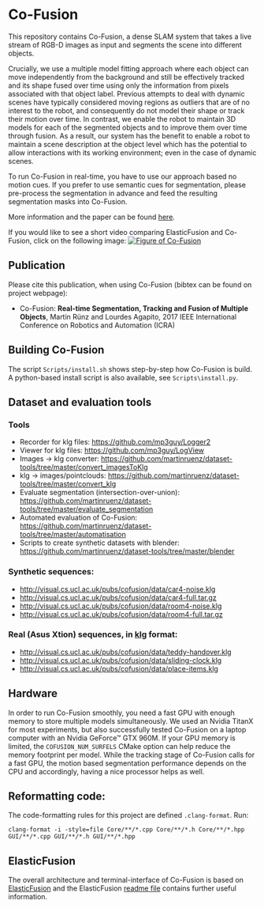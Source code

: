 # Co-Fusion

This repository contains Co-Fusion, a dense SLAM system that takes a live stream of RGB-D images as input and segments the scene into different objects.

Crucially, we use a multiple model fitting approach where each object can move independently from the background and still be effectively tracked and its shape fused over time using only the information from pixels associated with that object label. Previous attempts to deal with dynamic scenes have typically considered moving regions as outliers that are of no interest to the robot, and consequently do not model their shape or track their motion over time. In contrast, we enable the robot to maintain 3D models for each of the segmented objects and to improve them over time through fusion. As a result, our system has the benefit to enable a robot to maintain a scene description at the object level which has the potential to allow interactions with its working environment; even in the case of dynamic scenes.

To run Co-Fusion in real-time, you have to use our approach based no motion cues. If you prefer to use semantic cues for segmentation, please pre-process the segmentation in advance and feed the resulting segmentation masks into Co-Fusion.

More information and the paper can be found [here](http://visual.cs.ucl.ac.uk/pubs/cofusion/index.html).

If you would like to see a short video comparing ElasticFusion and Co-Fusion, click on the following image:
[![Figure of Co-Fusion](figure.jpg "Click me to see a video.")](http://visual.cs.ucl.ac.uk/pubs/cofusion/ef-cf-compare.webm)

## Publication

Please cite this publication, when using Co-Fusion (bibtex can be found on project webpage):

* Co-Fusion: **Real-time Segmentation, Tracking and Fusion of Multiple Objects**, Martin Rünz and Lourdes Agapito, 2017 IEEE International Conference on Robotics and Automation (ICRA)

## Building Co-Fusion

The script `Scripts/install.sh` shows step-by-step how Co-Fusion is build. A python-based install script is also available, see `Scripts\install.py`.

## Dataset and evaluation tools

### Tools
* Recorder for klg files: https://github.com/mp3guy/Logger2
* Viewer for klg files: https://github.com/mp3guy/LogView
* Images -> klg converter: https://github.com/martinruenz/dataset-tools/tree/master/convert_imagesToKlg
* klg -> images/pointclouds: https://github.com/martinruenz/dataset-tools/tree/master/convert_klg
* Evaluate segmentation (intersection-over-union): https://github.com/martinruenz/dataset-tools/tree/master/evaluate_segmentation
* Automated evaluation of Co-Fusion: https://github.com/martinruenz/dataset-tools/tree/master/automatisation
* Scripts to create synthetic datasets with blender: https://github.com/martinruenz/dataset-tools/tree/master/blender

### Synthetic sequences:
* http://visual.cs.ucl.ac.uk/pubs/cofusion/data/car4-noise.klg
* http://visual.cs.ucl.ac.uk/pubs/cofusion/data/car4-full.tar.gz
* http://visual.cs.ucl.ac.uk/pubs/cofusion/data/room4-noise.klg
* http://visual.cs.ucl.ac.uk/pubs/cofusion/data/room4-full.tar.gz

### Real (Asus Xtion) sequences, in [klg](https://github.com/mp3guy/LogView) format:
* http://visual.cs.ucl.ac.uk/pubs/cofusion/data/teddy-handover.klg
* http://visual.cs.ucl.ac.uk/pubs/cofusion/data/sliding-clock.klg
* http://visual.cs.ucl.ac.uk/pubs/cofusion/data/place-items.klg

## Hardware

In order to run Co-Fusion smoothly, you need a fast GPU with enough memory to store multiple models simultaneously. We used an Nvidia TitanX for most experiments, but also successfully tested Co-Fusion on a laptop computer with an Nvidia GeForce™ GTX 960M. If your GPU memory is limited, the `COFUSION_NUM_SURFELS` CMake option can help reduce the memory footprint per model.
While the tracking stage of Co-Fusion calls for a fast GPU, the motion based segmentation performance depends on the CPU and accordingly, having a nice processor helps as well.

## Reformatting code:
The code-formatting rules for this project are defined `.clang-format`. Run:

    clang-format -i -style=file Core/**/*.cpp Core/**/*.h Core/**/*.hpp GUI/**/*.cpp GUI/**/*.h GUI/**/*.hpp

## ElasticFusion
The overall architecture and terminal-interface of Co-Fusion is based on [ElasticFusion](https://github.com/mp3guy/ElasticFusion) and the ElasticFusion [readme file](https://github.com/mp3guy/ElasticFusion/blob/master/README.md) contains further useful information.
